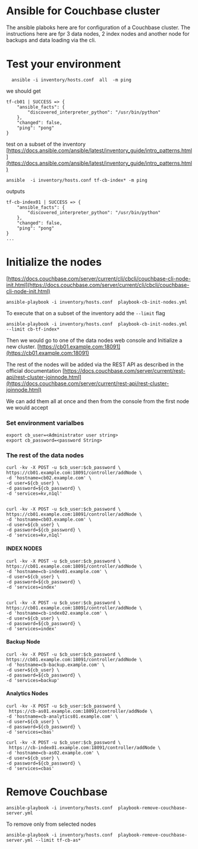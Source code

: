 # Ansible for Couchbase cluster

The ansible plaboks here are for configuration of a Couchbase cluster.
The instructions here are fpr 3 data nodes, 2 index nodes and another node for backups and data loading via the cli.


# Test your environment
 ```
   ansible -i inventory/hosts.conf  all  -m ping
```
we should get 
```
tf-cb01 | SUCCESS => {
    "ansible_facts": {
        "discovered_interpreter_python": "/usr/bin/python"
    },
    "changed": false,
    "ping": "pong"
}
```
test on a subset of the inventory [https://docs.ansible.com/ansible/latest/inventory_guide/intro_patterns.html](https://docs.ansible.com/ansible/latest/inventory_guide/intro_patterns.html)
```
ansible  -i inventory/hosts.conf tf-cb-index* -m ping
```
outputs 
```
tf-cb-index01 | SUCCESS => {
    "ansible_facts": {
        "discovered_interpreter_python": "/usr/bin/python"
    },
    "changed": false,
    "ping": "pong"
}
...
```


# Initialize the nodes
[https://docs.couchbase.com/server/current/cli/cbcli/couchbase-cli-node-init.html](https://docs.couchbase.com/server/current/cli/cbcli/couchbase-cli-node-init.html)
```
ansible-playbook -i inventory/hosts.conf  playbook-cb-init-nodes.yml 
```
To execute that on a subset of the inventory add the `--limit` flag
```
ansible-playbook -i inventory/hosts.conf  playbook-cb-init-nodes.yml  --limit cb-tf-index*
```

Then we would go to one of the data nodes web console and Initialize a new cluster.
[https://cb01.example.com:18091](https://cb01.example.com:18091)

The rest of the nodes will be added via the REST API as described in the official documentation
[https://docs.couchbase.com/server/current/rest-api/rest-cluster-joinnode.html](https://docs.couchbase.com/server/current/rest-api/rest-cluster-joinnode.html)

We can add them all at once and then from the console from the first node we would accept

### Set environment varialbes
```
export cb_user=<Administrator user string>
export cb_password=<password String>
```

### The rest of the data nodes
```
curl -kv -X POST -u $cb_user:$cb_password \
https://cb01.example.com:18091/controller/addNode \
-d 'hostname=cb02.example.com' \
-d user=${cb_user} \
-d password=${cb_password} \
-d 'services=kv,n1ql'


curl -kv -X POST -u $cb_user:$cb_password \
https://cb01.example.com:18091/controller/addNode \
-d 'hostname=cb03.example.com' \
-d user=${cb_user} \
-d password=${cb_password} \
-d 'services=kv,n1ql'
```
#### INDEX NODES
```
curl -kv -X POST -u $cb_user:$cb_password \
https://cb01.example.com:18091/controller/addNode \
-d 'hostname=cb-index01.example.com' \
-d user=${cb_user} \
-d password=${cb_password} \
-d 'services=index'


curl -kv -X POST -u $cb_user:$cb_password \
https://cb01.example.com:18091/controller/addNode \
-d 'hostname=cb-index02.example.com' \
-d user=${cb_user} \
-d password=${cb_password} \
-d 'services=index'
```
#### Backup Node
```
curl -kv -X POST -u $cb_user:$cb_password \
https://cb01.example.com:18091/controller/addNode \
-d 'hostname=cb-backup.example.com' \
-d user=${cb_user} \
-d password=${cb_password} \
-d 'services=backup'

```
#### Analytics Nodes
```
curl -kv -X POST -u $cb_user:$cb_password \
 https://cb-as01.example.com:18091/controller/addNode \
-d 'hostname=cb-analytics01.example.com' \
-d user=${cb_user} \
-d password=${cb_password} \
-d 'services=cbas'
```

```
curl -kv -X POST -u $cb_user:$cb_password \
 https://cb-index01.example.com:18091/controller/addNode \
-d 'hostname=cb-as02.example.com' \
-d user=${cb_user} \
-d password=${cb_password} \
-d 'services=cbas'
```

# Remove Couchbase
```
ansible-playbook -i inventory/hosts.conf  playbook-remove-couchbase-server.yml 
```
To remove only from selected nodes
```
ansible-playbook -i inventory/hosts.conf  playbook-remove-couchbase-server.yml --limit tf-cb-as*
```
